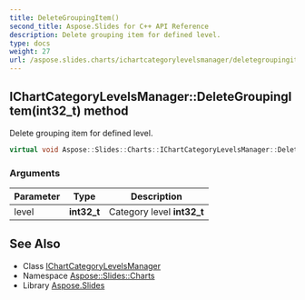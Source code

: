 ```yaml
---
title: DeleteGroupingItem()
second_title: Aspose.Slides for C++ API Reference
description: Delete grouping item for defined level.
type: docs
weight: 27
url: /aspose.slides.charts/ichartcategorylevelsmanager/deletegroupingitem/
---
```

## IChartCategoryLevelsManager::DeleteGroupingItem(int32_t) method


Delete grouping item for defined level.

```cpp
virtual void Aspose::Slides::Charts::IChartCategoryLevelsManager::DeleteGroupingItem(int32_t level)=0
```


### Arguments

| Parameter | Type | Description |
| --- | --- | --- |
| level | **int32_t** | Category level **int32_t** |

## See Also

* Class [IChartCategoryLevelsManager](../)
* Namespace [Aspose::Slides::Charts](../../)
* Library [Aspose.Slides](../../../)